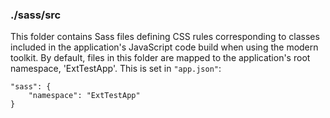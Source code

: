 ### ./sass/src

This folder contains Sass files defining CSS rules corresponding to classes
included in the application's JavaScript code build when using the modern toolkit.
By default, files in this folder are mapped to the application's root namespace, 'ExtTestApp'.
This is set in `"app.json"`:

    "sass": {
        "namespace": "ExtTestApp"
    }
